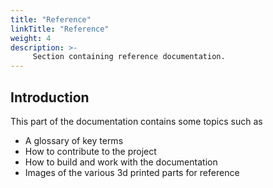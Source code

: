 ```yaml
---
title: "Reference"
linkTitle: "Reference"
weight: 4
description: >-
     Section containing reference documentation.
---
```


## Introduction

This part of the documentation contains some topics such as

* A glossary of key terms
* How to contribute to the project
* How to build and work with the documentation
* Images of the various 3d printed parts for reference